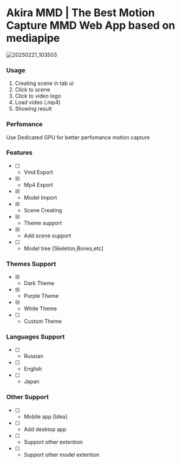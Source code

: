 # Akira MMD | The Best Motion Capture MMD Web App based on mediapipe
![20250221_103503](https://github.com/user-attachments/assets/af34956c-1e64-4673-9c4c-65fbd4a0142c)

### Usage
1. Creating scene in tab ui
2. Click to scene
3. Click to video logo
4. Load video (.mp4)
5. Showing result
### Perfomance
Use Dedicated GPU for better perfomance motion capture
### Features
- [ ] - Vmd Export
- [X] - Mp4 Export
- [X] - Model Import
- [X] - Scene Creating
- [X] - Theme support
- [X] - Add scene support
- [ ] - Model tree [Skeleton,Bones,etc]
### Themes Support
- [X] - Dark Theme
- [X] - Purple Theme
- [X] - White Theme
- [ ] - Custom Theme
### Languages Support
- [ ] - Russian
- [ ] - English
- [ ] - Japan
### Other Support
- [ ] - Mobile app [Idea]
- [ ] - Add desktop app
- [ ] - Support other extention
- [ ] - Support other model extention
